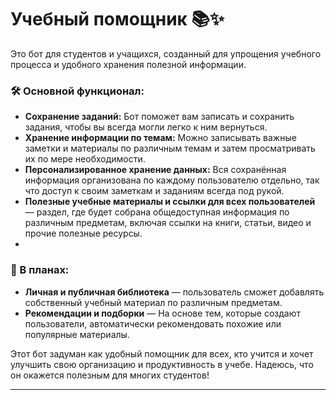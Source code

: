 # Учебный помощник 📚✨

Это бот для студентов и учащихся, созданный для упрощения учебного процесса и удобного хранения полезной информации.

### 🛠 Основной функционал:
- **Сохранение заданий:** Бот поможет вам записать и сохранить задания, чтобы вы всегда могли легко к ним вернуться.
- **Хранение информации по темам:** Можно записывать важные заметки и материалы по различным темам и затем просматривать их по мере необходимости. 
- **Персонализированное хранение данных:** Вся сохранённая информация организована по каждому пользователю отдельно, так что доступ к своим заметкам и заданиям всегда под рукой.
- **Полезные учебные материалы и ссылки для всех пользователей** — раздел, где будет собрана общедоступная информация по различным предметам, включая ссылки на книги, статьи, видео и прочие полезные ресурсы.
- 
### 🔮 В планах:
- **Личная и публичная библиотека** — пользователь сможет добавлять собственный учебный материал по различным предметам.
- **Рекомендации и подборки** — На основе тем, которые создают пользователи, автоматически рекомендовать похожие или популярные материалы.

Этот бот задуман как удобный помощник для всех, кто учится и хочет улучшить свою организацию и продуктивность в учебе. Надеюсь, что он окажется полезным для многих студентов!

---
